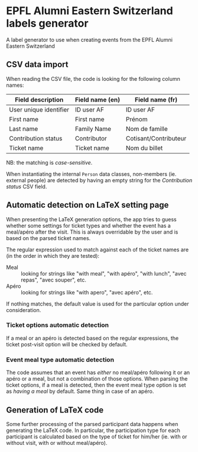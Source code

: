 # EPFL Alumni Eastern Switzerland labels generator

A label generator to use when creating events from the EPFL Alumni Eastern Switzerland

## CSV data import

When reading the CSV file, the code is looking for the following column names:

| Field description      | Field name (en) | Field name (fr)       |
|------------------------|-----------------|-----------------------|
| User unique identifier | ID user AF      | ID user AF            |
| First name             | First name      | Prénom                |
| Last name              | Family Name     | Nom de famille        |
| Contribution status    | Contributor     | Cotisant/Contributeur |
| Ticket name            | Ticket name     | Nom du billet         |

NB: the matching is *case-sensitive*.

When instantiating the internal `Person` data classes, non-members (ie. external people) are detected by having an empty string for the *Contribution status* CSV field.


## Automatic detection on LaTeX setting page

When presenting the LaTeX generation options, the app tries to guess whether some settings for ticket types and whether the event has a meal/apéro after the visit. This is always overridable by the user and is based on the parsed ticket names.

The regular expression used to match against each of the ticket names are (in the order in which they are tested):

<dl>
  <dt>Meal</dt>
  <dd>looking for strings like "with meal", "with apéro", "with lunch", "avec repas", "avec souper", etc.</dd>
  <dt>Apéro</dt>
  <dd>looking for strings like "with apero", "avec apéro", etc.</dd>
</dl>

If nothing matches, the default value is used for the particular option under consideration.


### Ticket options automatic detection

If a meal or an apéro is detected based on the regular expressions, the ticket post-visit option will be checked by default.


### Event meal type automatic detection

The code assumes that an event has *either* no meal/apéro following it or an apéro or a meal, but not a combination of those options. When parsing the ticket options, if a meal is detected, then the event meal type option is set as *having a meal* by default. Same thing in case of an apéro.


## Generation of LaTeX code

Some further processing of the parsed participant data happens when generating the LaTeX code. In particular, the participation type for each participant is calculated based on the type of ticket for him/her (ie. with or without visit, with or without meal/apéro).
